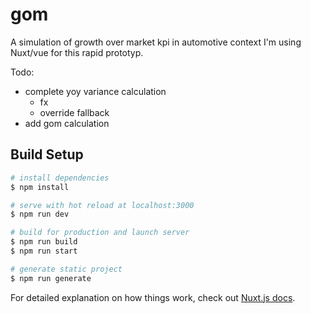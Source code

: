 # gom

A simulation of growth over market kpi in automotive context
I'm using Nuxt/vue for this rapid prototyp.

Todo:
- complete yoy variance calculation 
    - fx 
    - override fallback
- add gom calculation

## Build Setup

```bash
# install dependencies
$ npm install

# serve with hot reload at localhost:3000
$ npm run dev

# build for production and launch server
$ npm run build
$ npm run start

# generate static project
$ npm run generate
```

For detailed explanation on how things work, check out [Nuxt.js docs](https://nuxtjs.org).
